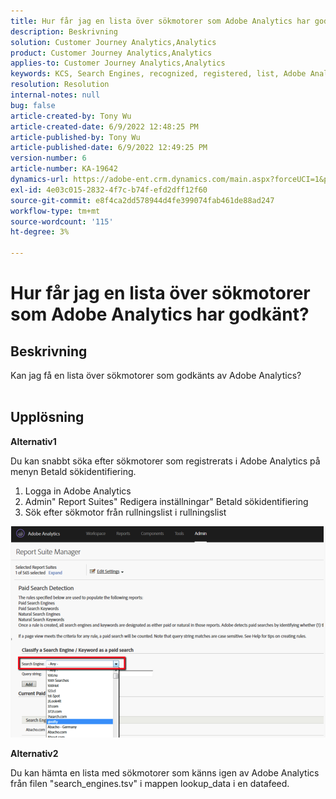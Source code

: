 ```yaml
---
title: Hur får jag en lista över sökmotorer som Adobe Analytics har godkänt?
description: Beskrivning
solution: Customer Journey Analytics,Analytics
product: Customer Journey Analytics,Analytics
applies-to: Customer Journey Analytics,Analytics
keywords: KCS, Search Engines, recognized, registered, list, Adobe Analytics
resolution: Resolution
internal-notes: null
bug: false
article-created-by: Tony Wu
article-created-date: 6/9/2022 12:48:25 PM
article-published-by: Tony Wu
article-published-date: 6/9/2022 12:49:25 PM
version-number: 6
article-number: KA-19642
dynamics-url: https://adobe-ent.crm.dynamics.com/main.aspx?forceUCI=1&pagetype=entityrecord&etn=knowledgearticle&id=6c2d5c72-f2e7-ec11-bb3c-000d3a3b1c99
exl-id: 4e03c015-2832-4f7c-b74f-efd2dff12f60
source-git-commit: e8f4ca2dd578944d4fe399074fab461de88ad247
workflow-type: tm+mt
source-wordcount: '115'
ht-degree: 3%

---
```


# Hur får jag en lista över sökmotorer som Adobe Analytics har godkänt?

## Beskrivning

Kan jag få en lista över sökmotorer som godkänts av Adobe Analytics?
<br> 

## Upplösning


<b>Alternativ1</b>

Du kan snabbt söka efter sökmotorer som registrerats i Adobe Analytics på menyn Betald sökidentifiering.

1. Logga in Adobe Analytics
2. Admin&quot; Report Suites&quot; Redigera inställningar&quot; Betald sökidentifiering
3. Sök efter sökmotor från rullningslist i rullningslist


![](assets/d35acf7a-a0e7-ec11-bb3c-000d3a3bd25c.png)

<b>Alternativ2</b>

Du kan hämta en lista med sökmotorer som känns igen av Adobe Analytics från filen &quot;search_engines.tsv&quot; i mappen lookup_data i en datafeed.
